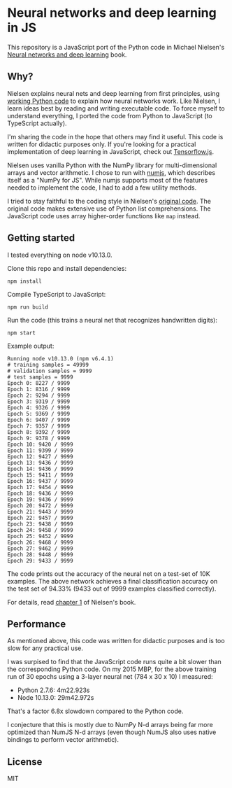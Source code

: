 # Neural networks and deep learning in JS

This repository is a JavaScript port of the Python code in Michael Nielsen's
[Neural networks and deep learning](http://neuralnetworksanddeeplearning.com) book.

## Why?

Nielsen explains neural nets and deep learning from first principles,
using [working Python code](https://github.com/mnielsen/neural-networks-and-deep-learning)
to explain how neural networks work. Like
Nielsen, I learn ideas best by reading and writing executable code.
To force myself to understand everything, I ported the code from Python to JavaScript (to TypeScript actually).

I'm sharing the code in the hope that others may find it useful.
This code is written for didactic purposes only. If you're looking
for a practical implementation of deep learning in JavaScript,
check out [Tensorflow.js](https://js.tensorflow.org/).

Nielsen uses vanilla Python with the NumPy library for multi-dimensional
arrays and vector arithmetic. I chose to run with [numjs](https://github.com/nicolaspanel/numjs), which describes
itself as a "NumPy for JS". While numjs supports most of the features
needed to implement the code, I had to add a few utility methods.

I tried to stay faithful to the coding style in Nielsen's [original code](https://github.com/mnielsen/neural-networks-and-deep-learning).
The original code makes extensive use of Python list comprehensions.
The JavaScript code uses array higher-order functions like `map` instead.

## Getting started

I tested everything on node v10.13.0.

Clone this repo and install dependencies:

```
npm install
```

Compile TypeScript to JavaScript:

```
npm run build
```

Run the code (this trains a neural net that recognizes handwritten digits):

```
npm start
```

Example output:

```
Running node v10.13.0 (npm v6.4.1)
# training samples = 49999
# validation samples = 9999
# test samples = 9999
Epoch 0: 8227 / 9999
Epoch 1: 8316 / 9999
Epoch 2: 9294 / 9999
Epoch 3: 9319 / 9999
Epoch 4: 9326 / 9999
Epoch 5: 9369 / 9999
Epoch 6: 9407 / 9999
Epoch 7: 9357 / 9999
Epoch 8: 9392 / 9999
Epoch 9: 9378 / 9999
Epoch 10: 9420 / 9999
Epoch 11: 9399 / 9999
Epoch 12: 9427 / 9999
Epoch 13: 9436 / 9999
Epoch 14: 9436 / 9999
Epoch 15: 9411 / 9999
Epoch 16: 9437 / 9999
Epoch 17: 9454 / 9999
Epoch 18: 9436 / 9999
Epoch 19: 9436 / 9999
Epoch 20: 9472 / 9999
Epoch 21: 9443 / 9999
Epoch 22: 9457 / 9999
Epoch 23: 9438 / 9999
Epoch 24: 9458 / 9999
Epoch 25: 9452 / 9999
Epoch 26: 9468 / 9999
Epoch 27: 9462 / 9999
Epoch 28: 9448 / 9999
Epoch 29: 9433 / 9999
```

The code prints out the accuracy of the neural net on a test-set of 10K examples. The above network achieves a final classification accuracy on the test set of 94.33% (9433 out of 9999 examples classified correctly).

For details, read [chapter 1](http://neuralnetworksanddeeplearning.com/chap1.html) of Nielsen's book.

## Performance

As mentioned above, this code was written for didactic purposes and is too slow for any practical use.

I was surpised to find that the JavaScript code runs quite a bit slower than the corresponding Python code. On my 2015 MBP, for the above training run of 30 epochs using a 3-layer neural net (784 x 30 x 10) I measured:

  * Python 2.7.6: 4m22.923s
  * Node 10.13.0: 29m42.972s

That's a factor 6.8x slowdown compared to the Python code.

I conjecture that this is mostly due to NumPy N-d arrays being far more optimized than NumJS N-d arrays (even though NumJS also uses native bindings to perform vector arithmetic).

## License

MIT